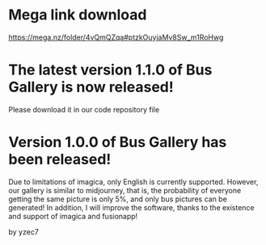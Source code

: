 # Mega link download
https://mega.nz/folder/4vQmQZqa#ptzkOuyjaMv8Sw_m1RoHwg
# The latest version 1.1.0 of Bus Gallery is now released!
Please download it in our code repository file
# Version 1.0.0 of Bus Gallery has been released!
Due to limitations of imagica, only English is currently supported. However, our gallery is similar to midjourney, that is, the probability of everyone getting the same picture is only 5%, and only bus pictures can be generated! In addition, I will improve the software, thanks to the existence and support of imagica and fusionapp!

by yzec7
